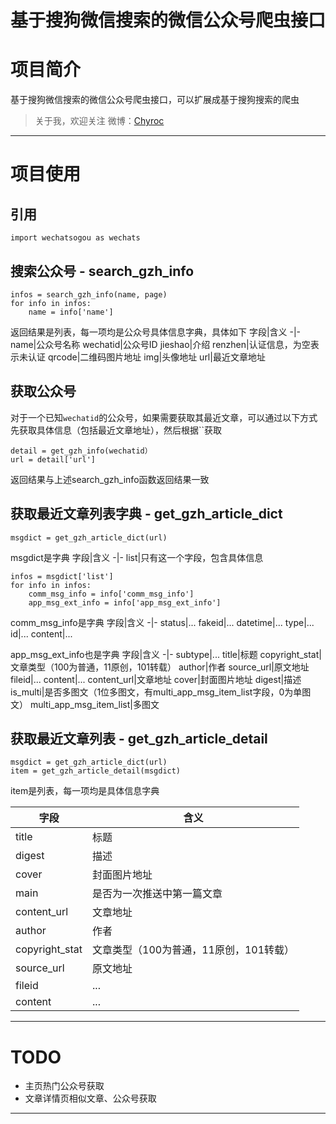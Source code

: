 基于搜狗微信搜索的微信公众号爬虫接口
===


# 项目简介
基于搜狗微信搜索的微信公众号爬虫接口，可以扩展成基于搜狗搜索的爬虫
> 关于我，欢迎关注
  微博：[Chyroc](http://weibo.com/cyp1105)
---

# 项目使用

## 引用
    import wechatsogou as wechats

## 搜索公众号 - search_gzh_info

    infos = search_gzh_info(name, page)
    for info in infos:
        name = info['name']
返回结果是列表，每一项均是公众号具体信息字典，具体如下
字段|含义
-|-
name|公众号名称
wechatid|公众号ID
jieshao|介绍
renzhen|认证信息，为空表示未认证
qrcode|二维码图片地址
img|头像地址
url|最近文章地址

## 获取公众号
对于一个已知`wechatid`的公众号，如果需要获取其最近文章，可以通过以下方式先获取具体信息（包括最近文章地址），然后根据``获取

    detail = get_gzh_info(wechatid）
    url = detail['url']
返回结果与上述search_gzh_info函数返回结果一致

## 获取最近文章列表字典 - get_gzh_article_dict

    msgdict = get_gzh_article_dict(url)
msgdict是字典
字段|含义
-|-
list|只有这一个字段，包含具体信息


    infos = msgdict['list']
    for info in infos:
        comm_msg_info = info['comm_msg_info']
        app_msg_ext_info = info['app_msg_ext_info']

comm_msg_info是字典
字段|含义
-|-
status|...
fakeid|...
datetime|...
type|...
id|...
content|...

app_msg_ext_info也是字典
字段|含义
-|-
subtype|...
title|标题
copyright_stat|文章类型（100为普通，11原创，101转载）
author|作者
source_url|原文地址
fileid|...
content|...
content_url|文章地址
cover|封面图片地址
digest|描述
is_multi|是否多图文（1位多图文，有multi_app_msg_item_list字段，0为单图文）
multi_app_msg_item_list|多图文

## 获取最近文章列表 - get_gzh_article_detail

    msgdict = get_gzh_article_dict(url)
    item = get_gzh_article_detail(msgdict)
item是列表，每一项均是具体信息字典

字段|含义
-|-
title|标题
digest|描述
cover|封面图片地址
main|是否为一次推送中第一篇文章
content_url|文章地址
author|作者
copyright_stat|文章类型（100为普通，11原创，101转载）
source_url|原文地址
fileid|...
content|...

---

# TODO
* 主页热门公众号获取
* 文章详情页相似文章、公众号获取

---